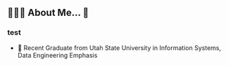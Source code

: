 ## 👨🏼‍💻 About Me... 👋

### test
  
- 🌱 Recent Graduate from Utah State University in Information Systems, Data Engineering Emphasis

<!--
**Ryan-G-Miner/Ryan-G-Miner** is a ✨ _special_ ✨ repository because its `README.md` (this file) appears on your GitHub profile.

Here are some ideas to get you started:

- 👯 I’m looking to collaborate on ...
- 🤔 I’m looking for help with ...
- 💬 Ask me about ...
- 📫 How to reach me: ...
- 😄 Pronouns: ...
- ⚡ Fun fact: ...
-->
